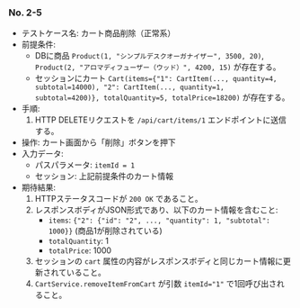 ### No. 2-5

- テストケース名: カート商品削除（正常系）
- 前提条件:
  - DBに商品 `Product(1, "シンプルデスクオーガナイザー", 3500, 20)`, `Product(2, "アロマディフューザー（ウッド）", 4200, 15)` が存在する。
  - セッションにカート `Cart(items={"1": CartItem(..., quantity=4, subtotal=14000), "2": CartItem(..., quantity=1, subtotal=4200)}, totalQuantity=5, totalPrice=18200)` が存在する。
- 手順:
  1. HTTP DELETEリクエストを `/api/cart/items/1` エンドポイントに送信する。
- 操作: カート画面から「削除」ボタンを押下
- 入力データ:
  - パスパラメータ: `itemId = 1`
  - セッション: 上記前提条件のカート情報
- 期待結果:
  1. HTTPステータスコードが `200 OK` であること。
  2. レスポンスボディがJSON形式であり、以下のカート情報を含むこと:
     - `items`: `{"2": {"id": "2", ..., "quantity": 1, "subtotal": 1000}}` (商品1が削除されている)
     - `totalQuantity`: 1
     - `totalPrice`: 1000
  3. セッションの `cart` 属性の内容がレスポンスボディと同じカート情報に更新されていること。
  4. `CartService.removeItemFromCart` が引数 `itemId="1"` で1回呼び出されること。
